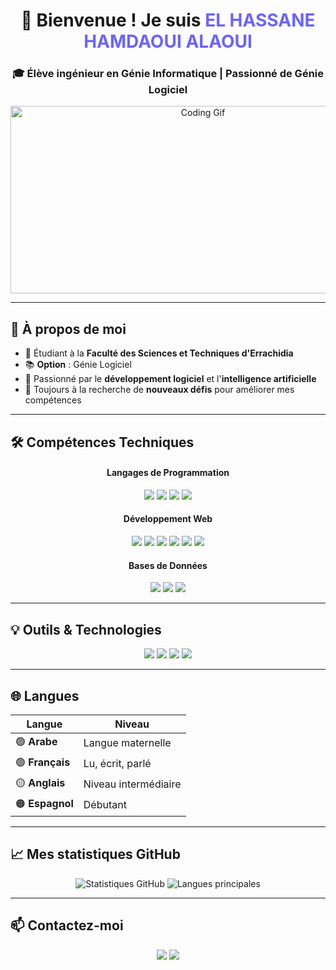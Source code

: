 <h1 align="center">👋 Bienvenue ! Je suis <span style="color:#6C63FF;">EL HASSANE HAMDAOUI ALAOUI</span> </h1>
<h3 align="center">🎓 Élève ingénieur en Génie Informatique | Passionné de Génie Logiciel</h3>

<p align="center">
  <img src="https://media.giphy.com/media/qgQUggAC3Pfv687qPC/giphy.gif" alt="Coding Gif" width="600" height="300">
</p>

---

## 🚀 À propos de moi
- 🏫 Étudiant à la **Faculté des Sciences et Techniques d'Errachidia**  
- 📚 **Option** : Génie Logiciel  
- 🌟 Passionné par le **développement logiciel** et l'**intelligence artificielle**  
- 🎯 Toujours à la recherche de **nouveaux défis** pour améliorer mes compétences  

---

## 🛠️ Compétences Techniques
<div align="center">
  <h4>Langages de Programmation</h4>
  <img src="https://img.shields.io/badge/Python-3776AB?style=for-the-badge&logo=python&logoColor=white">
  <img src="https://img.shields.io/badge/C++-00599C?style=for-the-badge&logo=c%2B%2B&logoColor=white">
  <img src="https://img.shields.io/badge/Java-007396?style=for-the-badge&logo=java&logoColor=white">
  <img src="https://img.shields.io/badge/C-00599C?style=for-the-badge&logo=c&logoColor=white">
</div>

<div align="center">
  <h4>Développement Web</h4>
  <img src="https://img.shields.io/badge/HTML5-E34F26?style=for-the-badge&logo=html5&logoColor=white">
  <img src="https://img.shields.io/badge/CSS3-1572B6?style=for-the-badge&logo=css3&logoColor=white">
  <img src="https://img.shields.io/badge/JavaScript-F7DF1E?style=for-the-badge&logo=javascript&logoColor=black">
  <img src="https://img.shields.io/badge/PHP-777BB4?style=for-the-badge&logo=php&logoColor=white">
  <img src="https://img.shields.io/badge/AngularJS-DD0031?style=for-the-badge&logo=angularjs&logoColor=white">
  <img src="https://img.shields.io/badge/NestJS-E0234E?style=for-the-badge&logo=nestjs&logoColor=white">
</div>

<div align="center">
  <h4>Bases de Données</h4>
  <img src="https://img.shields.io/badge/MySQL-4479A1?style=for-the-badge&logo=mysql&logoColor=white">
  <img src="https://img.shields.io/badge/Oracle-F80000?style=for-the-badge&logo=oracle&logoColor=white">
  <img src="https://img.shields.io/badge/Microsoft_SQL_Server-CC2927?style=for-the-badge&logo=microsoft-sql-server&logoColor=white">
</div>

---

## 💡 Outils & Technologies
<div align="center">
  <img src="https://img.shields.io/badge/Figma-F24E1E?style=for-the-badge&logo=figma&logoColor=white">
  <img src="https://img.shields.io/badge/Canva-00C4CC?style=for-the-badge&logo=canva&logoColor=white">
  <img src="https://img.shields.io/badge/Linux-FCC624?style=for-the-badge&logo=linux&logoColor=black">
  <img src="https://img.shields.io/badge/Microsoft_Office-D83B01?style=for-the-badge&logo=microsoft-office&logoColor=white">
</div>

---

## 🌐 Langues
| Langue          | Niveau                |
|------------------|-----------------------|
| 🟢 **Arabe**    | Langue maternelle     |
| 🟢 **Français** | Lu, écrit, parlé      |
| 🟡 **Anglais**  | Niveau intermédiaire  |
| 🟠 **Espagnol** | Débutant              |

---

## 📈 Mes statistiques GitHub
<p align="center">
  <img src="https://github-readme-stats.vercel.app/api?username=EL-HASSANE-HAMDAOUI-ALAOUI&show_icons=true&theme=radical" alt="Statistiques GitHub">
  <img src="https://github-readme-stats.vercel.app/api/top-langs/?username=EL-HASSANE-HAMDAOUI-ALAOUI&layout=compact&theme=radical" alt="Langues principales">
</p>

---

## 📫 Contactez-moi
<p align="center">
  <a href="mailto:elhassane.hamdaouialaoui@gmail.com"><img src="https://img.shields.io/badge/Email-D14836?style=for-the-badge&logo=gmail&logoColor=white"></a>
  <a href="https://www.linkedin.com/in/https://www.linkedin.com/in/el-hassane-hamdaoui-alaoui-ab6a11341/"><img src="https://img.shields.io/badge/LinkedIn-0A66C2?style=for-the-badge&logo=linkedin&logoColor=white"></a>
</p>
